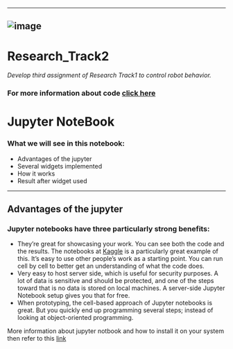 -------------------------------------------------------------------------------------
![image](https://user-images.githubusercontent.com/80394968/164893651-97509a6f-be9f-4444-a7d0-cebec382c125.png)
-------------------------------------------------------------------------------------
# Research_Track2
*Develop third assignment of Research Track1 to control robot behavior.*
### For more information about code [click here](https://mohammadrezahajihosseini.github.io/Research_Track2/)
#
Jupyter NoteBook
================================
### What we will see in this notebook:
 * Advantages of the jupyter
 * Several widgets implemented 
 * How it works 
 * Result after widget used
-------------------------------------------------------------------------------------
Advantages of the jupyter
----------------------
### Jupyter notebooks have three particularly strong benefits:
* They’re great for showcasing your work. You can see both the code and the results. The notebooks at [Kaggle](https://www.kaggle.com/code) is a particularly great example of this.
It’s easy to use other people’s work as a starting point. You can run cell by cell to better get an understanding of what the code does.
* Very easy to host server side, which is useful for security purposes. A lot of data is sensitive and should be protected, and one of the steps toward that is no data is stored on local machines. A server-side Jupyter Notebook setup gives you that for free.
* When prototyping, the cell-based approach of Jupyter notebooks is great. But you quickly end up programming several steps; instead of looking at object-oriented programming.

More information about jupyter notbook and how to install it on your system then refer to this [link](https://2021.aulaweb.unige.it/pluginfile.php/407745/mod_resource/content/0/rtII_2_2022.pdf)

